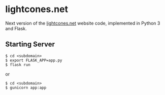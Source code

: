 lightcones.net
==============

Next version of the [lightcones.net](http://lightcones.net/) website code,
implemented in Python 3 and Flask.

Starting Server
---------------

    $ cd <subdomain>
    $ export FLASK_APP=app.py
    $ flask run

or

    $ cd <subdomain>
    $ gunicorn app:app
